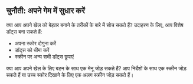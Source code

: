 ## चुनौती: अपने गेम में सुधार करें

क्या आप अपने खेल को बेहतर बनाने के तरीकों के बारे में सोच सकते हैं? उदाहरण के लिए, आप विशेष डॉट्स बना सकते हैं:

+ अपना स्कोर दोगुना करें
+ डॉट्स को धीमा करें
+ स्क्रीन पर अन्य सभी डॉट्स छुपाएं

क्या आप अपने खेल के लिए बटन के साथ एक मेनू जोड़ सकते हैं? आप निर्देशों के साथ एक स्क्रीन जोड़ सकते हैं या उच्च स्कोर दिखाने के लिए एक अलग स्क्रीन जोड़ सकते हैं।